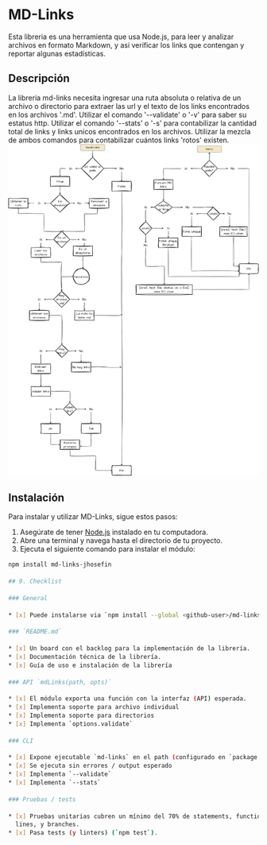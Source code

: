 # MD-Links

Esta libreria es una herramienta que usa Node.js, para leer y analizar archivos en formato Markdown, y asi verificar los links que contengan y reportar algunas estadísticas.

## Descripción 

La libreria md-links necesita ingresar una ruta absoluta o relativa de un archivo o directorio para extraer las url y el texto de los links encontrados en los archivos '.md'.
  Utilizar el comando '--validate' o '-v' para saber su estatus http.
  Utilizar el comando '--stats' o '-s' para contabilizar la cantidad total de links y links unicos encontrados en los archivos.
  Utilizar la mezcla de ambos comandos para contabilizar cuántos links 'rotos' existen.
<img src="diagrama.png">
## Instalación

Para instalar y utilizar MD-Links, sigue estos pasos:

1. Asegúrate de tener [Node.js](https://nodejs.org) instalado en tu computadora.
2. Abre una terminal y navega hasta el directorio de tu proyecto.
3. Ejecuta el siguiente comando para instalar el módulo:

```bash
npm install md-links-jhosefin

## 9. Checklist

### General

* [x] Puede instalarse via `npm install --global <github-user>/md-links`

### `README.md`

* [x] Un board con el backlog para la implementación de la librería.
* [x] Documentación técnica de la librería.
* [x] Guía de uso e instalación de la librería

### API `mdLinks(path, opts)`

* [x] El módulo exporta una función con la interfaz (API) esperada.
* [x] Implementa soporte para archivo individual
* [x] Implementa soporte para directorios
* [x] Implementa `options.validate`

### CLI

* [x] Expone ejecutable `md-links` en el path (configurado en `package.json`)
* [x] Se ejecuta sin errores / output esperado
* [x] Implementa `--validate`
* [x] Implementa `--stats`

### Pruebas / tests

* [x] Pruebas unitarias cubren un mínimo del 70% de statements, functions,
  lines, y branches.
* [x] Pasa tests (y linters) (`npm test`).
